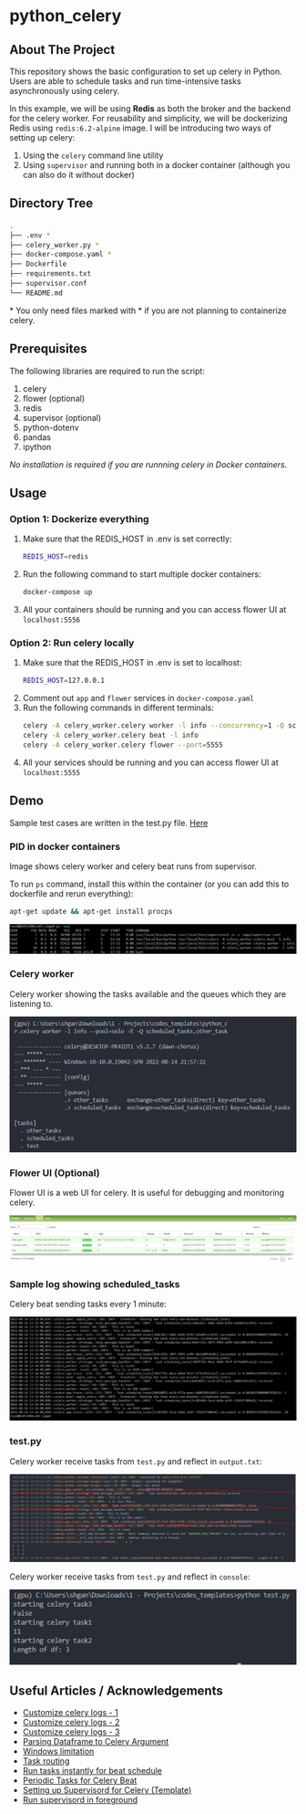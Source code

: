 # python_celery

## About The Project
This repository shows the basic configuration to set up celery in Python. Users are able to schedule tasks and run time-intensive tasks asynchronously using celery.

In this example, we will be using **Redis** as both the broker and the backend for the celery worker. For reusability and simplicity, we will be dockerizing Redis using `redis:6.2-alpine` image. I will be introducing two ways of setting up celery:
1. Using the `celery` command line utility
2. Using `supervisor` and running both in a docker container (although you can also do it without docker)

## Directory Tree
```sh
.
├── .env *
├── celery_worker.py *
├── docker-compose.yaml *
├── Dockerfile
├── requirements.txt
├── supervisor.conf
└── README.md
```
\* You only need files marked with * if you are not planning to containerize celery.

## Prerequisites
The following libraries are required to run the script:
1. celery
2. flower (optional)
3. redis
4. supervisor (optional)
5. python-dotenv
6. pandas
7. ipython

*No installation is required if you are runnning celery in Docker containers.*

## Usage
### Option 1: Dockerize everything
1. Make sure that the REDIS_HOST in .env is set correctly:
    ```sh
    REDIS_HOST=redis
    ```
2. Run the following command to start multiple docker containers:
    ```sh
    docker-compose up
    ```
3. All your containers should be running and you can access flower UI at `localhost:5556`
### Option 2: Run celery locally
1. Make sure that the REDIS_HOST in .env is set to localhost:
    ```sh
    REDIS_HOST=127.0.0.1
    ```
2. Comment out `app` and `flower` services in `docker-compose.yaml`
3. Run the following commands in different terminals:
    ```sh
    celery -A celery_worker.celery worker -l info --concurrency=1 -Q scheduled_tasks,other_tasks
    celery -A celery_worker.celery beat -l info
    celery -A celery_worker.celery flower --port=5555
    ```
4. All your services should be running and you can access flower UI at `localhost:5555`

## Demo
Sample test cases are written in the test.py file. [Here](https://github.com/shaohong-g/codes_templates/blob/main/test.py) 

### PID in docker containers
Image shows celery worker and celery beat runs from supervisor.

To run `ps` command, install this within the container (or you can add this to dockerfile and rerun everything):
```sh
apt-get update && apt-get install procps
```
![ps -aux](../static/test_celery_docker.PNG "ps -aux")

### Celery worker
Celery worker showing the tasks available and the queues which they are listening to.

![Celery worker](../static/test_celery_worker.PNG "Celery worker")

### Flower UI (Optional)
Flower UI is a web UI for celery. It is useful for debugging and monitoring celery.

![flower](../static/test_celery_flower.PNG "flower")

### Sample log showing scheduled_tasks
Celery beat sending tasks every 1 minute:

![celery log -1](../static/test_celery_log.PNG "celery log -1")

### test.py
Celery worker receive tasks from `test.py` and reflect in `output.txt`:

![celery log -2](../static/test_celery_log2.PNG "celery log -2")

Celery worker receive tasks from `test.py` and reflect in `console`:

![test.py output](../static/test_celery_output2.PNG "test.py output")


## Useful Articles / Acknowledgements
- [Customize celery logs - 1](https://stackoverflow.com/questions/39265344/how-to-send-celery-all-logs-to-a-custom-handler-in-my-case-python-logstash-han)
- [Customize celery logs - 2](https://stackoverflow.com/questions/52086417/assistance-with-celery-logging)
- [Customize celery logs - 3](https://www.distributedpython.com/2018/08/28/celery-logging/)
- [Parsing Dataframe to Celery Argument](https://stackoverflow.com/questions/48510690/how-do-i-pass-in-a-python-pandas-dataframe-object-as-an-argument-to-a-celery-tas)
- [Windows limitation](https://stackoverflow.com/questions/59927934/valueerror-not-enough-values-to-unpack-expected-3-got-0-when-starting-celery)
- [Task routing](https://stackoverflow.com/questions/51631455/how-to-route-tasks-to-different-queues-with-celery-and-django)
- [Run tasks instantly for beat schedule](https://stackoverflow.com/questions/28961517/celery-beat-schedule-run-task-instantly-when-start-celery-beat)
- [Periodic Tasks for Celery Beat](https://docs.celeryq.dev/en/stable/userguide/periodic-tasks.html)
- [Setting up Supervisord for Celery (Template)](https://github.com/celery/celery/tree/master/extra/supervisord)
- [Run supervisord in foreground](https://stackoverflow.com/questions/67195479/supervisord-exits-inside-docker-container-when-run-with-docker-compose-command)